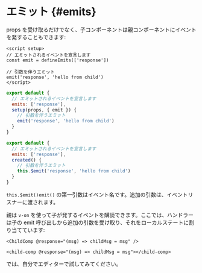 # エミット {#emits}

props を受け取るだけでなく、子コンポーネントは親コンポーネントにイベントを発することもできます:

<div class="composition-api">
<div class="sfc">

```vue
<script setup>
// エミットされるイベントを宣言します
const emit = defineEmits(['response'])

// 引数を伴うエミット
emit('response', 'hello from child')
</script>
```

</div>

<div class="html">

```js
export default {
  // エミットされるイベントを宣言します
  emits: ['response'],
  setup(props, { emit }) {
    // 引数を伴うエミット
    emit('response', 'hello from child')
  }
}
```

</div>

</div>

<div class="options-api">

```js
export default {
  // エミットされるイベントを宣言します
  emits: ['response'],
  created() {
    // 引数を伴うエミット
    this.$emit('response', 'hello from child')
  }
}
```

</div>

<span class="options-api">`this.$emit()`</span><span class="composition-api">`emit()`</span> の第一引数はイベント名です。追加の引数は、イベントリスナーに渡されます。

親は `v-on` を使って子が発するイベントを購読できます。ここでは、ハンドラーは子の emit 呼び出しから追加の引数を受け取り、それをローカルステートに割り当てています:

<div class="sfc">

```vue-html
<ChildComp @response="(msg) => childMsg = msg" />
```

</div>
<div class="html">

```vue-html
<child-comp @response="(msg) => childMsg = msg"></child-comp>
```

</div>

では、自分でエディターで試してみてください。
